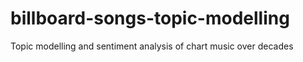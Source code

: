 # billboard-songs-topic-modelling
Topic modelling and sentiment analysis of chart music over decades 
